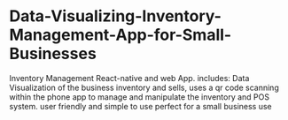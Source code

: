 # Data-Visualizing-Inventory-Management-App-for-Small-Businesses
Inventory Management React-native and web App. includes: Data Visualization of the business inventory and sells, uses a qr code scanning within the phone app to manage and manipulate the inventory and POS system.  user friendly and simple to use perfect for a small business use
